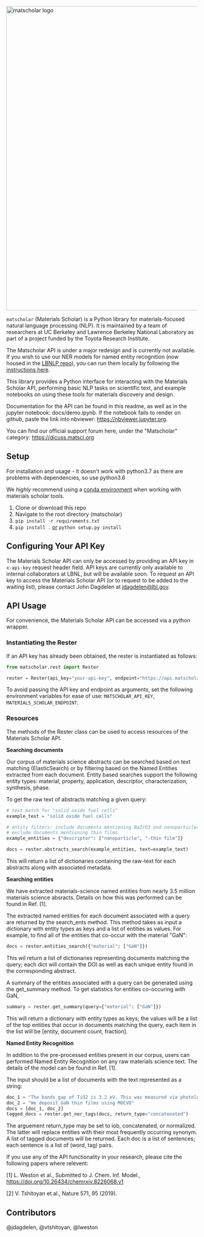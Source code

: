 <img src="docs/logo.png" alt="matscholar logo" width="800px">

`matscholar` (Materials Scholar) is a Python library for materials-focused natural language 
processing (NLP). It is maintained by a team of researchers at UC Berkeley and Lawrence Berkeley 
National Laboratory as part of a project funded by the Toyota Research Institute.


The Matscholar API is under a major redesign and is currently not available. If you wish to use our NER models for named entity recognition (now housed in the [LBNLP repo](https://github.com/lbnlp/lbnlp)), you can run them locally by following the [instructions here](https://lbnlp.github.io/lbnlp/pretrained/). 

This library provides a Python interface for interacting with the Materials Scholar API, performing
basic NLP tasks on scientific text, and example notebooks on using these tools for materials 
discovery and design.

Documentation for the API can be found in this readme, as well as in the jupyter notebook: docs/demo.ipynb. If
the notebook fails to render on github, paste the link into nbviewer: https://nbviewer.jupyter.org.

You can find our official support forum here, under the "Matscholar" category: https://dicuss.matsci.org

## Setup

For installation and usage - it doesn't work with python3.7 as there are problems with dependencies, so use python3.6

We *highly* recommend using a [conda environment](https://conda.io/docs/user-guide/tasks/manage-environments.html) 
when working with materials scholar tools.

1. Clone or download this repo
2. Navigate to the root directory (matscholar)
3. `pip install -r requirements.txt`
4. `pip install .` [or](https://stackoverflow.com/questions/15724093/difference-between-python-setup-py-install-and-pip-install) 
`python setup.py install`


## Configuring Your API Key
The Materials Scholar API can only be accessed by providing an API key in `x-api-key` request header field. API keys are currently only available to internal collaborators at LBNL, but will be available soon. To request an API key to access the Materials Scholar API (or to request to be added to the waiting list), please contact John Dagdelen at jdagdelen@lbl.gov.

## API Usage

For convenience, the Materials Scholar API can be accessed via a python wrapper.

### Instantiating the Rester

If an API key has already been obtained, the rester is instantiated as follows:

```python
from matscholar.rest import Rester

rester = Rester(api_key="your-api-key", endpoint="https://api.matscholar.com")
```

To avoid passing the API key and endpoint as arguments, set the following environment variables 
for ease of use: `MATSCHOLAR_API_KEY`, `MATERIALS_SCHOLAR_ENDPOINT`.

### Resources

The methods of the Rester class can be used to access resources of the Materials Scholar API.

**Searching documents**

Our corpus of materials science abstracts can be searched based on text matching 
(ElasticSearch) or by filtering based on the Named Entities extracted from each document. 
Entity based searches support the following entity types: material, property, application, 
descriptor, characterization, synthesis, phase.

To get the raw text of abstracts matching a given query:

```python
# text match for "solid oxide fuel cells"
example_text = "solid oxide fuel cells"

# entity filters: include documents mentioning BaZrO3 and nanoparticles; 
# exclude documents mentioning thin films
example_entities = {"descriptor": ["nanoparticle", "-thin film"]}

docs = rester.abstracts_search(example_entities, text=example_text)
```

This will return a list of dictionaries containing the raw-text for each abstracts along with 
associated metadata.

**Searching entities**

We have extracted materials-science named entities from nearly 3.5 million materials science
absracts. Details on how this was performed can be found in Ref. [1].

The extracted named entities for each document associated with a query are returned by the 
search_ents method. This method takes as input a dictionary with entity types as keys and a list of entities
 as values. For example, to find all of the entities that co-occur with the material
"GaN":

```python
docs = rester.entities_search({"material": ["GaN"]})
```

This wil return a list of dictionaries representing documents matching the query; each dict will contain 
the DOI as well as each unique entity found in the corresponding abstract.

A summary of the entities associated with a query can be generated using the get_summary method. To get 
statistics for entities co-occuring with GaN,

```python
summary = rester.get_summary(query={"material": ["GaN"]})
```
 This will return a dictionary with entity types as keys; the values will be a list of the top entities
 that occur in documents matching the query, each item in the list will be [entity, document count, fraction].

**Named Entity Recognition**

In addition to the pre-processed entities present in our corpus, users can performed Named Entity 
Recognition on any raw materials science text. The details of the model can be found in Ref. [1].

The input should be a list of documents with the text represented as a string:

```python
doc_1 = "The bands gap of TiO2 is 3.2 eV. This was measured via photoluminescence"
doc_2 = "We deposit GaN thin films using MOCVD"
docs = [doc_1, doc_2] 
tagged_docs = rester.get_ner_tags(docs, return_type="concatenated")
```

The arguement return_type may be set to iob, concatenated, or normalized. The latter will replace
entities with their most frequently occurring synonym. A  list of tagged documents will be returned.
Each doc is a list of sentences; each sentence is a list of (word, tag) pairs.



If you use any of the API functionality in your research, please cite the following papers
where relevent:

[1] L. Weston et al., Submitted to J. Chem. Inf. Model., https://doi.org/10.26434/chemrxiv.8226068.v1

[2] V. Tshitoyan et al., Nature 571, 95 (2019).


## Contributors
@jdagdelen, @vtshitoyan, @lweston
